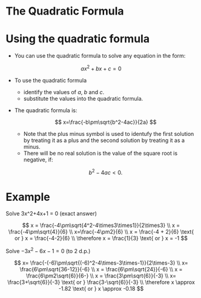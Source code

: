 # The Quadratic Formula

# Using the quadratic formula

- You can use the quadratic formula to solve any equation in the form:

$$
ax^2+bx+c=0
$$

- To use the quadratic formula
    - identify the values of $a, \ b \text{ and } c$.
    - substitute the values into the quadratic formula.
- The quadratic formula is:
    
    $$
    x=\frac{-b\pm\sqrt{b^2-4ac}}{2a}
    $$
    
    - Note that the plus minus symbol is used to identufy the first solution by treating it as a plus and the second solution by treating it as a minus.
    - There will be no real solution is the value of the square root is negative, if:
    
    $$
    b^2-4ac <0.
    $$
    

# Example

Solve 3x^2+4x+1 = 0 (exact answer)

$$
x = \frac{-4\pm\sqrt{4^2-4\times3\times1}}{2\times3} \\ x = \frac{-4\pm\sqrt{4}}{6} \\ x=\frac{-4\pm2}{6} \\ x = \frac{-4 + 2}{6} \text{ or } x = \frac{-4-2}{6} \\ \therefore x = \frac{1}{3} \text{ or } x = -1
$$

Solve $-3x^2-6x-1 = 0$ (to 2 d.p.)

$$
x= \frac{-(-6)\pm\sqrt{(-6)^2-4\times-3\times-1}}{2\times-3} \\ x= \frac{6\pm\sqrt{36-12}}{-6} \\ x = \frac{6\pm\sqrt{24}}{-6} \\ x = \frac{6\pm2\sqrt{6}}{6-} \\ x = \frac{3\pm\sqrt{6}}{-3} \\ x= \frac{3+\sqrt{6}}{-3} \text{ or } \frac{3-\sqrt{6}}{-3} \\ \therefore x \approx -1.82 \text{ or } x \approx -0.18 
$$